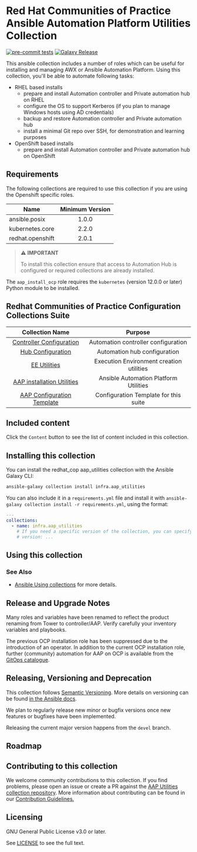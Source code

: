 # Red Hat Communities of Practice Ansible Automation Platform Utilities Collection

[![pre-commit tests](https://github.com/redhat-cop/aap_utilities/actions/workflows/pre-commit.yml/badge.svg)](https://github.com/redhat-cop/aap_utilities/actions/workflows/pre-commit.yml)
[![Galaxy Release](https://github.com/redhat-cop/aap_utilities/actions/workflows/release.yml/badge.svg)](https://github.com/redhat-cop/aap_utilities/actions/workflows/release.yml)

This ansible collection includes a number of roles which can be useful for installing and managing AWX or Ansible Automation Platform.
Using this collection, you'll be able to automate following tasks:

* RHEL based installs
  * prepare and install Automation controller and Private automation hub on RHEL
  * configure the OS to support Kerberos (if you plan to manage Windows hosts using AD credentials)
  * backup and restore Automation controller and Private automation hub
  * install a minimal Git repo over SSH, for demonstration and learning purposes
* OpenShift based installs
  * prepare and install Automation controller and Private automation hub on OpenShift

## Requirements

The following collections are required to use this collection if you are using the Openshift specific roles.

| Name             | Minimum Version |
|------------------|:---------------:|
| ansible.posix    | 1.0.0           |
| kubernetes.core  | 2.2.0           |
| redhat.openshift | 2.0.1           |

> ⚠️ **IMPORTANT**
>
> To install this collection ensure that access to Automation Hub is configured or required collections are already installed.

The `aap_install_ocp` role requires the `kubernetes` (version 12.0.0 or later) Python module to be installed.

## Redhat Communities of Practice Configuration Collections Suite

|Collection Name|Purpose|
|:---:|:---:|
|[Controller Configuration](https://galaxy.ansible.com/infra/controller_configuration)|Automation controller configuration|
|[Hub Configuration](https://galaxy.ansible.com/infra/ah_configuration)|Automation hub configuration|
|[EE Utilities](https://galaxy.ansible.com/infra/ee_utilities)|Execution Environment creation utilities|
|[AAP installation Utilities](https://galaxy.ansible.com/infra/aap_utilities)|Ansible Automation Platform Utilities|
|[AAP Configuration Template](https://github.com/redhat-cop/aap_configuration_template)|Configuration Template for this suite|

## Included content

Click the `Content` button to see the list of content included in this collection.

## Installing this collection

You can install the redhat\_cop aap\_utilities collection with the Ansible Galaxy CLI:

```bash
ansible-galaxy collection install infra.aap_utilities
```

You can also include it in a `requirements.yml` file and install it with `ansible-galaxy collection install -r requirements.yml`, using the format:

```yaml
---
collections:
  - name: infra.aap_utilities
    # If you need a specific version of the collection, you can specify like this:
    # version: ...
```

## Using this collection

### See Also

* [Ansible Using collections](https://docs.ansible.com/ansible/latest/user_guide/collections_using.html) for more details.

## Release and Upgrade Notes

Many roles and variables have been renamed to reflect the product renaming from Tower to controller/AAP.
Verify carefully your inventory variables and playbooks.

The previous OCP installation role has been suppressed due to the introduction of an operator.
In addition to the current OCP installation role, further (community) automation for AAP on OCP is available from the [GitOps catalogue](https://github.com/redhat-cop/gitops-catalog/tree/main/ansible-automation-platform).

## Releasing, Versioning and Deprecation

This collection follows [Semantic Versioning](https://semver.org/). More details on versioning can be found [in the Ansible docs](https://docs.ansible.com/ansible/latest/dev_guide/developing_collections.html#collection-versions).

We plan to regularly release new minor or bugfix versions once new features or bugfixes have been implemented.

Releasing the current major version happens from the `devel` branch.

## Roadmap

## Contributing to this collection

We welcome community contributions to this collection. If you find problems, please open an issue or create a PR against the [AAP Utilities collection repository](https://github.com/redhat-cop/aap_utilities).
More information about contributing can be found in our [Contribution Guidelines.](https://github.com/redhat-cop/aap_utilities/blob/devel/.github/CONTRIBUTING.md)

## Licensing

GNU General Public License v3.0 or later.

See [LICENSE](https://www.gnu.org/licenses/gpl-3.0.txt) to see the full text.
